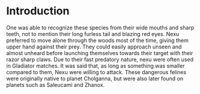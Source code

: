 # Introduction
One was able to recognize these species from their wide mouths and sharp teeth, not to mention their long furless tail and blazing red eyes.
Nexu preferred to move alone through the woods most of the time, giving them upper hand against their prey.
They could easily approach unseen and almost unheard before launching themselves towards their target with their razor sharp claws.
Due to their fast predatory nature, nexu were often used in Gladiator matches.
It was said that, as long as something was smaller compared to them, Nexu were willing to attack.
These dangerous felines were originally native to planet Cholganna, but were also later found on planets such as Saleucami and Zhanox.